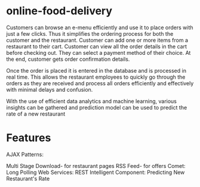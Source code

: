 # online-food-delivery

Customers can browse an e-menu efficiently and use it to place orders with just a few clicks. Thus it simplifies the ordering process for both the customer and the restaurant.
Customer can add one or more items from a restaurant to their cart. Customer can view all the order details in the cart before checking out. They can select a payment method of their choice. At the end, customer gets order confirmation details.

Once the order is placed it is entered in the database and is processed in real time. This allows the restaurant employees to quickly go through the orders as they are received and process all orders efficiently and effectively with minimal delays and confusion. 

With the use of efficient data analytics and machine learning, various insights can be gathered and prediction model can be used to predict the rate of a new restaurant

# Features

AJAX Patterns:

Multi Stage Download- for restaurant pages
RSS Feed- for offers
Comet: Long Polling
Web Services: REST
Intelligent Component: Predicting New Restaurant's Rate 
